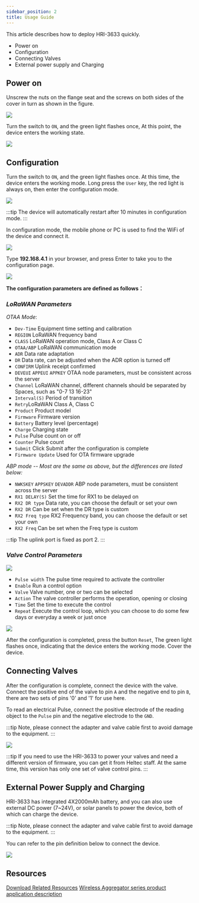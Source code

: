 ```yaml
---
sidebar_position: 2
title: Usage Guide
---
```



This article describes how to deploy HRI-3633 quickly.
- Power on
- Configuration
- Connecting Valves
- External power supply and Charging


## Power on
Unscrew the nuts on the flange seat and the screws on both sides of the cover in turn as shown in the figure.

![](img/quick_start/01.jpg) 

Turn the switch to `ON`, and the green light flashes once, At this point, the device enters the working state.

![](img/quick_start/02.png)  


## Configuration
Turn the switch to `ON`, and the green light flashes once. At this time, the device enters the working mode. Long press the `User` key, the red light is always on, then enter the configuration mode.

![](img/quick_start/03.jpg)  

:::tip
The device will automatically restart after 10 minutes in configuration mode.
:::

In configuration mode, the mobile phone or PC is used to find the WiFi of the device and connect it.

![](img/quick_start/04.jpg)

Type **192.168.4.1** in your browser, and press Enter to take you to the configuration page.

![](img/quick_start/05.png)

**The configuration parameters are defined as follows：**

### *LoRaWAN Parameters*

*OTAA Mode*:

  - `Dev-Time` Equipment time setting and calibration
  - `REGION` LoRaWAN frequency band
  - `CLASS` LoRaWAN operation mode, Class A or Class C
  - `OTAA/ABP` LoRaWAN communication mode
  - `ADR` Data rate adaptation
  - `DR` Data rate, can be adjusted when the ADR option is turned off
  - `CONFIRM` Uplink receipt confirmed
  - `DEVEUI` `APPEUI` `APPKEY` OTAA node parameters, must be consistent across the server
  - `Channel` LoRaWAN channel, different channels should be separated by Spaces, such as "0-7 13 16-23"
  - `Interval(S)` Period of transition
  - `Retry`LoRaWAN Class A, Class C
  - `Product` Product model
  - `Firmware` Firmware version
  - `Battery` Battery level (percentage)
  - `Charge` Charging state
  - `Pulse` Pulse count on or off
  - `Counter` Pulse count
  - `Submit` Click Submit after the configuration is complete
  - `Firmware Update` Used for OTA firmware upgrade

*ABP mode -- Most are the same as above, but the differences are listed below:*

  - `NWKSKEY` `APPSKEY` `DEVADDR` ABP node parameters, must be consistent across the server
  - `RX1 DELAY(S)` Set the time for RX1 to be delayed on
  - `RX2 DR type` Data rate, you can choose the default or set your own
  - `RX2 DR` Can be set when the DR type is custom
  - `RX2 Freq type` RX2 Frequency band, you can choose the default or set your own
  - `RX2 Freq` Can be set when the Freq type is custom

:::tip
The uplink port is fixed as port 2.
:::

### *Valve Control Parameters*
![](img/quick_start/valve.png)

  - `Pulse width` The pulse time required to activate the controller
  - `Enable` Run a control option
  - `Valve` Valve number, one or two can be selected
  - `Action` The valve controller performs the operation, opening or closing
  - `Time` Set the time to execute the control
  - `Repeat` Execute the control loop, which you can choose to do some few days or everyday a week or just once

![](img/quick_start/repeat.png)

After the configuration is completed, press the button `Reset`, The green light flashes once, indicating that the device enters the working mode. Cover the device.


## Connecting Valves
After the configuration is complete, connect the device with the valve. Connect the positive end of the valve to pin `A` and the negative end to pin `B`, there are two sets of pins '0' and '1' for use here.

To read an electrical Pulse, connect the positive electrode of the reading object to the `Pulse` pin and the negative electrode to the `GND`.

:::tip
Note, please connect the adapter and valve cable first to avoid damage to the equipment.
:::

![](img/quick_start/valvepin.png)

:::tip
If you need to use the HRI-3633 to power your valves and need a different version of firmware, you can get it from Heltec staff. At the same time, this version has only one set of valve control pins.
:::


## External Power Supply and Charging
HRI-3633 has integrated 4X2000mAh battery, and you can also use external DC power (7~24V), or solar panels to power the device, both of which can charge the device.

:::tip
Note, please connect the adapter and valve cable first to avoid damage to the equipment.
:::

You can refer to the pin definition below to connect the device.

![](img/quick_start/3633powerpin.png)


## Resources
[Download Related Resources](https://resource.heltec.cn/download/Sensor%20Hub%20for%20industry)
[Wireless Aggregator series product application description](https://heltec.org/wireless-aggregator/)